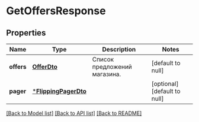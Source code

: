 # GetOffersResponse

## Properties
Name | Type | Description | Notes
------------ | ------------- | ------------- | -------------
**offers** | [**OfferDto**](OfferDTO.md) | Список предложений магазина. | [default to null]
**pager** | [***FlippingPagerDto**](FlippingPagerDTO.md) |  | [optional] [default to null]

[[Back to Model list]](../README.md#documentation-for-models) [[Back to API list]](../README.md#documentation-for-api-endpoints) [[Back to README]](../README.md)


